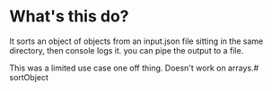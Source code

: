# What's this do?

It sorts an object of objects from an input.json file sitting in the same directory, then console logs it. you can pipe the output to a file.

This was a limited use case one off thing. Doesn't work on arrays.# sortObject
